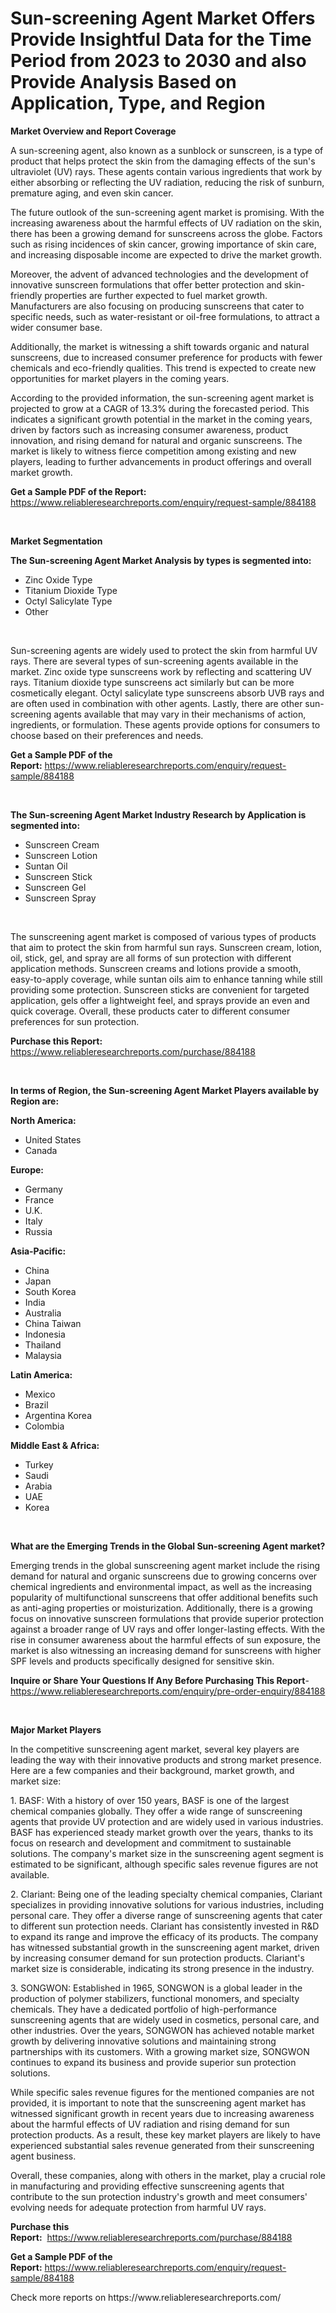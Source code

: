 <p><h1>Sun-screening Agent Market Offers Provide Insightful Data for the Time Period from 2023 to 2030 and also Provide Analysis Based on Application, Type, and Region</h1></p><p><strong>Market Overview and Report Coverage</strong></p>
<p><p>A sun-screening agent, also known as a sunblock or sunscreen, is a type of product that helps protect the skin from the damaging effects of the sun's ultraviolet (UV) rays. These agents contain various ingredients that work by either absorbing or reflecting the UV radiation, reducing the risk of sunburn, premature aging, and even skin cancer.</p><p>The future outlook of the sun-screening agent market is promising. With the increasing awareness about the harmful effects of UV radiation on the skin, there has been a growing demand for sunscreens across the globe. Factors such as rising incidences of skin cancer, growing importance of skin care, and increasing disposable income are expected to drive the market growth.</p><p>Moreover, the advent of advanced technologies and the development of innovative sunscreen formulations that offer better protection and skin-friendly properties are further expected to fuel market growth. Manufacturers are also focusing on producing sunscreens that cater to specific needs, such as water-resistant or oil-free formulations, to attract a wider consumer base.</p><p>Additionally, the market is witnessing a shift towards organic and natural sunscreens, due to increased consumer preference for products with fewer chemicals and eco-friendly qualities. This trend is expected to create new opportunities for market players in the coming years.</p><p>According to the provided information, the sun-screening agent market is projected to grow at a CAGR of 13.3% during the forecasted period. This indicates a significant growth potential in the market in the coming years, driven by factors such as increasing consumer awareness, product innovation, and rising demand for natural and organic sunscreens. The market is likely to witness fierce competition among existing and new players, leading to further advancements in product offerings and overall market growth.</p></p>
<p><strong>Get a Sample PDF of the Report:</strong> <a href="https://www.reliableresearchreports.com/enquiry/request-sample/884188">https://www.reliableresearchreports.com/enquiry/request-sample/884188</a></p>
<p>&nbsp;</p>
<p><strong>Market Segmentation</strong></p>
<p><strong>The Sun-screening Agent Market Analysis by types is segmented into:</strong></p>
<p><ul><li>Zinc Oxide Type</li><li>Titanium Dioxide Type</li><li>Octyl Salicylate Type</li><li>Other</li></ul></p>
<p>&nbsp;</p>
<p><p>Sun-screening agents are widely used to protect the skin from harmful UV rays. There are several types of sun-screening agents available in the market. Zinc oxide type sunscreens work by reflecting and scattering UV rays. Titanium dioxide type sunscreens act similarly but can be more cosmetically elegant. Octyl salicylate type sunscreens absorb UVB rays and are often used in combination with other agents. Lastly, there are other sun-screening agents available that may vary in their mechanisms of action, ingredients, or formulation. These agents provide options for consumers to choose based on their preferences and needs.</p></p>
<p><strong>Get a Sample PDF of the Report:</strong>&nbsp;<a href="https://www.reliableresearchreports.com/enquiry/request-sample/884188">https://www.reliableresearchreports.com/enquiry/request-sample/884188</a></p>
<p>&nbsp;</p>
<p><strong>The Sun-screening Agent Market Industry Research by Application is segmented into:</strong></p>
<p><ul><li>Sunscreen Cream</li><li>Sunscreen Lotion</li><li>Suntan Oil</li><li>Sunscreen Stick</li><li>Sunscreen Gel</li><li>Sunscreen Spray</li></ul></p>
<p>&nbsp;</p>
<p><p>The sunscreening agent market is composed of various types of products that aim to protect the skin from harmful sun rays. Sunscreen cream, lotion, oil, stick, gel, and spray are all forms of sun protection with different application methods. Sunscreen creams and lotions provide a smooth, easy-to-apply coverage, while suntan oils aim to enhance tanning while still providing some protection. Sunscreen sticks are convenient for targeted application, gels offer a lightweight feel, and sprays provide an even and quick coverage. Overall, these products cater to different consumer preferences for sun protection.</p></p>
<p><strong>Purchase this Report:</strong>&nbsp; <a href="https://www.reliableresearchreports.com/purchase/884188">https://www.reliableresearchreports.com/purchase/884188</a></p>
<p>&nbsp;</p>
<p><strong>In terms of Region, the Sun-screening Agent Market Players available by Region are:</strong></p>
<p>
    <p> <strong> North America: </strong>
        <ul>
            <li>United States</li>
            <li>Canada</li>
        </ul>
        </p> 
    <p> <strong> Europe: </strong>
        <ul>
            <li>Germany</li>
            <li>France</li>
            <li>U.K.</li>
            <li>Italy</li>
            <li>Russia</li>
        </ul>
        </p> 
    <p> <strong> Asia-Pacific: </strong>
        <ul>
            <li>China</li>
            <li>Japan</li>
            <li>South Korea</li>
            <li>India</li>
            <li>Australia</li>
            <li>China Taiwan</li>
            <li>Indonesia</li>
            <li>Thailand</li>
            <li>Malaysia</li>
        </ul>
        </p> 
    <p> <strong> Latin America: </strong>
        <ul>
            <li>Mexico</li>
            <li>Brazil</li>
            <li>Argentina Korea</li>
            <li>Colombia</li>
        </ul>
        </p> 
    <p> <strong> Middle East & Africa: </strong>
        <ul>
            <li>Turkey</li>
            <li>Saudi</li>
            <li>Arabia</li>
            <li>UAE</li>
            <li>Korea</li>
        </ul>
    </p>
    </p>
<p>&nbsp;</p>
<p><strong>What are the Emerging Trends in the Global Sun-screening Agent market?</strong></p>
<p><p>Emerging trends in the global sunscreening agent market include the rising demand for natural and organic sunscreens due to growing concerns over chemical ingredients and environmental impact, as well as the increasing popularity of multifunctional sunscreens that offer additional benefits such as anti-aging properties or moisturization. Additionally, there is a growing focus on innovative sunscreen formulations that provide superior protection against a broader range of UV rays and offer longer-lasting effects. With the rise in consumer awareness about the harmful effects of sun exposure, the market is also witnessing an increasing demand for sunscreens with higher SPF levels and products specifically designed for sensitive skin.</p></p>
<p><strong>Inquire or Share Your Questions If Any Before Purchasing This Report</strong>- <a href="https://www.reliableresearchreports.com/enquiry/pre-order-enquiry/884188">https://www.reliableresearchreports.com/enquiry/pre-order-enquiry/884188</a></p>
<p>&nbsp;</p>
<p><strong>Major Market Players</strong></p>
<p><p>In the competitive sunscreening agent market, several key players are leading the way with their innovative products and strong market presence. Here are a few companies and their background, market growth, and market size:</p><p>1. BASF: With a history of over 150 years, BASF is one of the largest chemical companies globally. They offer a wide range of sunscreening agents that provide UV protection and are widely used in various industries. BASF has experienced steady market growth over the years, thanks to its focus on research and development and commitment to sustainable solutions. The company's market size in the sunscreening agent segment is estimated to be significant, although specific sales revenue figures are not available.</p><p>2. Clariant: Being one of the leading specialty chemical companies, Clariant specializes in providing innovative solutions for various industries, including personal care. They offer a diverse range of sunscreening agents that cater to different sun protection needs. Clariant has consistently invested in R&D to expand its range and improve the efficacy of its products. The company has witnessed substantial growth in the sunscreening agent market, driven by increasing consumer demand for sun protection products. Clariant's market size is considerable, indicating its strong presence in the industry.</p><p>3. SONGWON: Established in 1965, SONGWON is a global leader in the production of polymer stabilizers, functional monomers, and specialty chemicals. They have a dedicated portfolio of high-performance sunscreening agents that are widely used in cosmetics, personal care, and other industries. Over the years, SONGWON has achieved notable market growth by delivering innovative solutions and maintaining strong partnerships with its customers. With a growing market size, SONGWON continues to expand its business and provide superior sun protection solutions.</p><p>While specific sales revenue figures for the mentioned companies are not provided, it is important to note that the sunscreening agent market has witnessed significant growth in recent years due to increasing awareness about the harmful effects of UV radiation and rising demand for sun protection products. As a result, these key market players are likely to have experienced substantial sales revenue generated from their sunscreening agent business.</p><p>Overall, these companies, along with others in the market, play a crucial role in manufacturing and providing effective sunscreening agents that contribute to the sun protection industry's growth and meet consumers' evolving needs for adequate protection from harmful UV rays.</p></p>
<p><strong>Purchase this Report:</strong>&nbsp;&nbsp;<a href="https://www.reliableresearchreports.com/purchase/884188">https://www.reliableresearchreports.com/purchase/884188</a></p>
<p></p>
<p><strong>Get a Sample PDF of the Report:</strong>&nbsp;<a href="https://www.reliableresearchreports.com/enquiry/request-sample/884188">https://www.reliableresearchreports.com/enquiry/request-sample/884188</a></p>
<p>Check more reports on https://www.reliableresearchreports.com/</p>